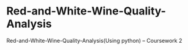 # Red-and-White-Wine-Quality-Analysis
 Red-and-White-Wine-Quality-Analysis(Using python) – Coursework 2
